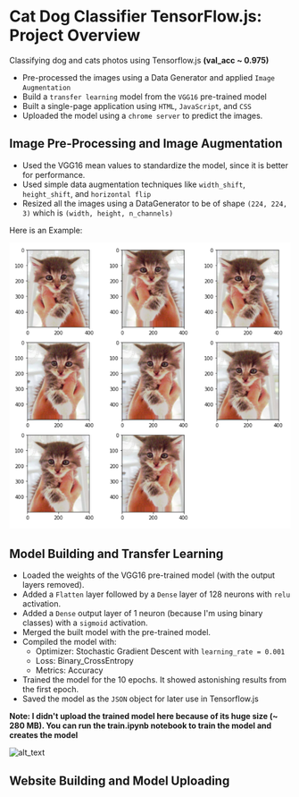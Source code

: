 # Cat Dog Classifier TensorFlow.js: Project Overview
Classifying dog and cats photos using Tensorflow.js **(val_acc ~ 0.975)**
* Pre-processed the images using a Data Generator and applied `Image Augmentation`
* Build a `transfer learning` model from the `VGG16` pre-trained model
* Built a single-page application using `HTML`, `JavaScript`, and `CSS`
* Uploaded the model using a `chrome server` to predict the images. 

## Image Pre-Processing and Image Augmentation 

* Used the VGG16 mean values to standardize the model, since it is better for performance. 
* Used simple data augmentation techniques like `width_shift`, `height_shift`, and `horizontal flip`
* Resized all the images using a DataGenerator to be of shape `(224, 224, 3)` which is `(width, height, n_channels)`

Here is an Example:

![alt text](https://github.com/ahmedheakl/Cat-Dog-Classifier-TensorFlow-Js/blob/main/Data_Augmentation.png)

## Model Building and Transfer Learning

* Loaded the weights of the VGG16 pre-trained model (with the output layers removed).
* Added a `Flatten` layer followed by a `Dense` layer of 128 neurons with `relu` activation. 
* Added a `Dense` output layer of 1 neuron (because I'm using binary classes) with a `sigmoid` activation.
* Merged the built model with the pre-trained model. 
* Compiled the model with:
    * Optimizer: Stochastic Gradient Descent with ```learning_rate = 0.001```  
    * Loss: Binary_CrossEntropy 
    * Metrics: Accuracy 
* Trained the model for the 10 epochs. It showed astonishing results from the first epoch.
* Saved the model as the `JSON` object for later use in Tensorflow.js

**Note: I didn't upload the trained model here because of its huge size (~ 280 MB).
You can run the train.ipynb notebook to train the model and creates the model**

![alt_text](https://www.researchgate.net/publication/328966158/figure/fig2/AS:693278764720129@1542301946576/An-overview-of-the-VGG-16-model-architecture-this-model-uses-simple-convolutional-blocks.png)

## Website Building and Model Uploading

